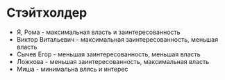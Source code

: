 # Стэйтхолдер 
- Я, Рома - максимальная власть и заинтересованность
- Виктор Витальевич - максимальная заинтересованность, меньшая власть
- Сычев Егор - меньшая заинтересованность, меньшая власть
- Ложкова - меньшая заинтересованность, максимальная власть
- Миша - минимальна влясь и интерес
